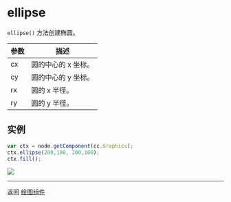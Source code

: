 # ellipse

`ellipse()` 方法创建椭圆。

| 参数 |   描述
| -------------- | ----------- |
|cx | 圆的中心的 x 坐标。
|cy | 圆的中心的 y 坐标。
|rx | 圆的 x 半径。
|ry | 圆的 y 半径。

## 实例

```javascript
var ctx = node.getComponent(cc.Graphics);
ctx.ellipse(200,100, 200,100);
ctx.fill();
```

<a href="graphics/ellipse.png"><img src="graphics/ellipse.png"></a>

<hr>

返回 [绘图组件](index.md)
